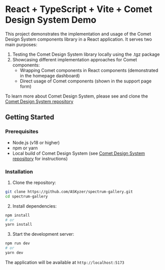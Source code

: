 # React + TypeScript + Vite + Comet Design System Demo

This project demonstrates the implementation and usage of the Comet Design System components library in a React application. It serves two main purposes:

1. Testing the Comet Design System library locally using the .tgz package
2. Showcasing different implementation approaches for Comet components:
   - Wrapping Comet components in React components (demonstrated in the homepage dashboard)
   - Direct usage of Comet components (shown in the support page form)

To learn more about Comet Design System, please see and clone the [Comet Design System repository](https://github.com/ASKyzer/comet-design)

## Getting Started

### Prerequisites

- Node.js (v18 or higher)
- npm or yarn
- Local build of Comet Design System (see [Comet Design System repository](https://github.com/ASKyzer/comet-design) for instructions)

### Installation

1. Clone the repository:

```bash
git clone https://github.com/ASKyzer/spectrum-gallery.git
cd spectrum-gallery
```

2. Install dependencies:

```bash
npm install
# or
yarn install
```

3. Start the development server:

```bash
npm run dev
# or
yarn dev
```

The application will be available at `http://localhost:5173`
